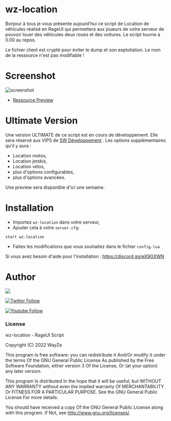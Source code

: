 # wz-location

Bonjour à tous je vous présente aujourd'hui ce script de Location de véhicules réalisé en RageUI qui permettera aux joueurs de votre serveur de pouvoir louer des véhicules deux roues et des voitures. Le script tourne à 0.00 au repos.

Le fichier client est crypté pour éviter le dump et son exploitation. Le nom de la ressource n'est pas modifiable !

# Screenshot

![screenshot](https://media.discordapp.net/attachments/729007411809091675/929838823033167923/unknown.png?width=758&height=683)
 - [Ressource Preview](https://streamable.com/jityxj) 

# Ultimate Version

Une version ULTIMATE de ce script est en cours de développement. Elle sera réservé aux VIPS de [SW Développement](https://discord.gg/swdev) 
. Les options supplémentaires qu'il y aura : 
- Location motos,
- Location jetskis,
- Location vélos,
- plus d'options configurables,
- plus d'options avancées.

Une preview sera disponible d'ici une semaine.

# Installation
- Importez `wz-location` dans votre serveur,
- Ajouter cela à votre `server.cfg`:

```
start wz-location
```
- Faites les modifications que vous souhaitez dans le fichier `config.lua`

Si vous avez besoin d'aide pour l'installation : https://discord.gg/eX9GXWN

# Author 
<a href="https://discord.gg/Wc4ujJNcpQ"><img src="https://discord.com/api/guilds/723245101282885742/widget.png?style=banner1"></a>

[![Twitter Follow](https://img.shields.io/twitter/follow/WayZeTV?color=1DA1F2&logo=twitter&style=for-the-badge)](https://twitter.com/WayZeTV)

[![Youtube Follow](https://img.shields.io/youtube/channel/subscribers/UCwrVESX4HcDwRnXZagsGV1Q?label=s%27abonner&style=for-the-badge)](https://www.youtube.com/channel/UCwrVESX4HcDwRnXZagsGV1Q/subscribe)

### License
wz-location - RageUI Script

Copyright (C) 2022 WayZe

This program Is free software: you can redistribute it And/Or modify it under the terms Of the GNU General Public License As published by the Free Software Foundation, either version 3 Of the License, Or (at your option) any later version.

This program Is distributed In the hope that it will be useful, but WITHOUT ANY WARRANTY without even the implied warranty Of MERCHANTABILITY Or FITNESS FOR A PARTICULAR PURPOSE. See the GNU General Public License For more details.

You should have received a copy Of the GNU General Public License along with this program. If Not, see http://www.gnu.org/licenses/.
